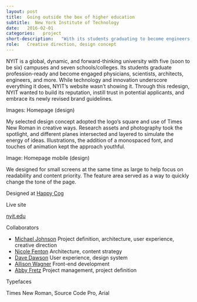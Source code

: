 ```yaml
---
layout: post
title:  Going outside the box of higher education
subtitle:  New York Institute of Technology
date:   2016-02-01
categories:   project
short-description:   "With its students graduating to become engineers, physicians, architects, and designers, NYIT wanted a new website that matched the energy and innovation embedded in its campuses. My design concept was selected and applied across the site’s 13 templates for the upcoming redesign."
role:   Creative direction, design concept
---
```


NYIT is a global, dynamic, and forward-thinking university with five (soon to be six) campuses and seven schools/colleges. Its students graduate profession-ready and become engaged physicians, scientists, architects, engineers, and more. While technology and innovation underscore everything it does, NYIT’s website wasn’t showing it. Through this redesign, NYIT wanted to build its reputation, instill trust in potential applicants, and embrace its newly revised brand guidelines.

Images: Homepage (design)

<p class="caption">My selected design concept adopted the logo’s square and use of Times New Roman in creative ways. Research assets and photography took the spotlight, and different planes intersected and layered to simulate the energy of ideas. Illustrations, the addition of a monospaced font, and touches of animation kept the approach youthful.</p>

Image: Homepage mobile (design)

<p class="caption">We designed for small screens at the same time as large to help focus on readability and content priority. The feature area served as a way to quickly change the tone of the page.</p>

<div class="project-credits spacing-m">
  <p class="sans-s-bold post-meta-source">Designed at <a href="http://happycog.com/">Happy Cog</a></p>
  <div>
    <p class="sans-xs-bold-all-caps">Live site</p>
    <p class="sans-s"><a href="http://nyit.edu/">nyit.edu</a></p>
  </div>
  <div class="collaborators">
    <p class="sans-xs-bold-all-caps">Collaborators</p>
    <ul class="spacing-xxs">
      <li class="sans-s-italic"><a class="sans-s-bold" href="http://mleland.com/">Michael Johnson</a> Project definition, architecture, user experience, creative direction</li>
      <li class="sans-s-italic"><a class="sans-s-bold" href="http://nicolefenton.com/">Nicole Fenton</a> Architecture, content strategy</li>
      <li class="sans-s-italic"><a class="sans-s-bold" href="http://www.iamdavedawson.com/">Dave Dawson</a> User experience, design system</li>
      <li class="sans-s-italic"><a class="sans-s-bold" href="http://alliwagner.com/">Allison Wagner</a> Front-end development</li>
      <li class="sans-s-italic"><a class="sans-s-bold" href="http://abbyfretz.com/">Abby Fretz</a> Project management, project definition</li>
    </ul>
  </div>
  <div>
    <p class="sans-xs-bold-all-caps">Typefaces</p>
    <p class="sans-s">Times New Roman, Source Code Pro, Arial</p>
  </div>
</div>
